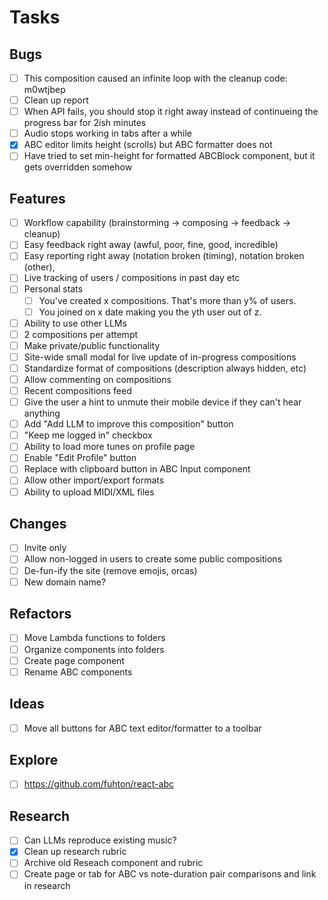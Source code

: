 # Tasks

## Bugs

- [ ] This composition caused an infinite loop with the cleanup code: m0wtjbep
- [ ] Clean up report
- [ ] When API fails, you should stop it right away instead of continueing the progress bar for 2ish minutes
- [ ] Audio stops working in tabs after a while
- [x] ABC editor limits height (scrolls) but ABC formatter does not
- [ ] Have tried to set min-height for formatted ABCBlock component, but it gets overridden somehow

## Features

- [ ] Workflow capability (brainstorming -> composing -> feedback -> cleanup)
- [ ] Easy feedback right away (awful, poor, fine, good, incredible)
- [ ] Easy reporting right away (notation broken (timing), notation broken (other), 
- [ ] Live tracking of users / compositions in past day etc
- [ ] Personal stats
  - [ ] You've created x compositions. That's more than y% of users.
  - [ ] You joined on x date making you the yth user out of z.
- [ ] Ability to use other LLMs
- [ ] 2 compositions per attempt
- [ ] Make private/public functionality
- [ ] Site-wide small modal for live update of in-progress compositions
- [ ] Standardize format of compositions (description always hidden, etc)
- [ ] Allow commenting on compositions
- [ ] Recent compositions feed
- [ ] Give the user a hint to unmute their mobile device if they can't hear anything
- [ ] Add "Add LLM to improve this composition" button
- [ ] "Keep me logged in" checkbox
- [ ] Ability to load more tunes on profile page
- [ ] Enable "Edit Profile" button
- [ ] Replace with clipboard button in ABC Input component
- [ ] Allow other import/export formats
- [ ] Ability to upload MIDI/XML files

## Changes

- [ ] Invite only
- [ ] Allow non-logged in users to create some public compositions
- [ ] De-fun-ify the site (remove emojis, orcas)
- [ ] New domain name?

## Refactors

- [ ] Move Lambda functions to folders
- [ ] Organize components into folders
- [ ] Create page component
- [ ] Rename ABC components

## Ideas

- [ ] Move all buttons for ABC text editor/formatter to a toolbar

## Explore

- [ ] https://github.com/fuhton/react-abc

## Research

- [ ] Can LLMs reproduce existing music?
- [x] Clean up research rubric
- [ ] Archive old Reseach component and rubric
- [ ] Create page or tab for ABC vs note-duration pair comparisons and link in research